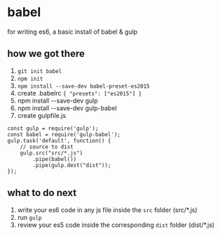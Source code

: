 # babel
for writing es6, a basic install of babel &amp; gulp

## how we got there
1. `git init babel`
2. `npm init`
3. `npm install --save-dev babel-preset-es2015`
4. create .babelrc `{ "presets": ["es2015"] }`
5. npm install --save-dev gulp
6. npm install --save-dev gulp-babel
7. create gulpfile.js
```
const gulp = require('gulp');
const babel = require('gulp-babel');
gulp.task('default', function() { 
    // source to dist
    gulp.src("src/*.js")
        .pipe(babel())
        .pipe(gulp.dest("dist"));
});
```

## what to do next
1. write your es6 code in any js file inside the `src` folder (src/*.js)
2. run `gulp`
3. review your es5 code inside the corresponding `dist` folder (dist/*.js)

